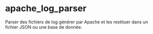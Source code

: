 # apache_log_parser
Parser des fichiers de log générer par Apache et les restituer dans un fichier JSON ou une base de donnée.
